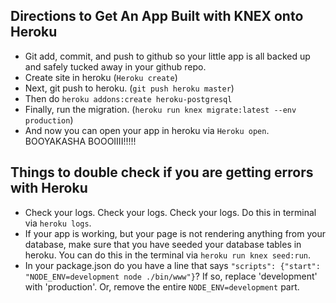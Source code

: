 ## Directions to Get An App Built with KNEX onto Heroku

* Git add, commit, and push to github so your little app is all backed up and safely tucked away in your github repo.
* Create site in heroku (`Heroku create`)
* Next, git push to heroku. (`git push heroku master`)
* Then do `heroku addons:create heroku-postgresql`
* Finally, run the migration. (`heroku run knex migrate:latest --env production`)
* And now you can open your app in heroku via `Heroku open`. BOOYAKASHA BOOOIIII!!!!!

## Things to double check if you are getting errors with Heroku

* Check your logs. Check your logs. Check your logs. Do this in terminal via `heroku logs`.
* If your app is working, but your page is not rendering anything from your database, make sure that you have seeded your database tables in heroku. You can do this in the terminal via `heroku run knex seed:run`.
* In your package.json do you have a line that says `"scripts": {"start": "NODE_ENV=development node ./bin/www"}`? If so, replace 'development' with 'production'. Or, remove the entire `NODE_ENV=development` part.